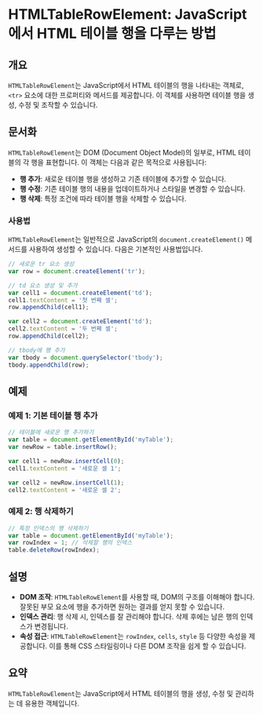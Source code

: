 <!--
Meta Description: # HTMLTableRowElement: JavaScript에서 HTML 테이블 행을 다루는 방법 ## 개요 `HTMLTableRowElement`는 JavaScript에서 HTML 테이블의 행을 나타내는 객체로, `<tr>` 요소에 대한 프로퍼티와 메서드를 제공합니다...
Meta Keywords: var, document, htmltablerowelement, 있습니다, 테이블
-->

# HTMLTableRowElement: JavaScript에서 HTML 테이블 행을 다루는 방법

## 개요
`HTMLTableRowElement`는 JavaScript에서 HTML 테이블의 행을 나타내는 객체로, `<tr>` 요소에 대한 프로퍼티와 메서드를 제공합니다. 이 객체를 사용하면 테이블 행을 생성, 수정 및 조작할 수 있습니다.

## 문서화
`HTMLTableRowElement`는 DOM (Document Object Model)의 일부로, HTML 테이블의 각 행을 표현합니다. 이 객체는 다음과 같은 목적으로 사용됩니다:

- **행 추가**: 새로운 테이블 행을 생성하고 기존 테이블에 추가할 수 있습니다.
- **행 수정**: 기존 테이블 행의 내용을 업데이트하거나 스타일을 변경할 수 있습니다.
- **행 삭제**: 특정 조건에 따라 테이블 행을 삭제할 수 있습니다.

### 사용법
`HTMLTableRowElement`는 일반적으로 JavaScript의 `document.createElement()` 메서드를 사용하여 생성할 수 있습니다. 다음은 기본적인 사용법입니다.

```javascript
// 새로운 tr 요소 생성
var row = document.createElement('tr');

// td 요소 생성 및 추가
var cell1 = document.createElement('td');
cell1.textContent = '첫 번째 셀';
row.appendChild(cell1);

var cell2 = document.createElement('td');
cell2.textContent = '두 번째 셀';
row.appendChild(cell2);

// tbody에 행 추가
var tbody = document.querySelector('tbody');
tbody.appendChild(row);
```

## 예제
### 예제 1: 기본 테이블 행 추가
```javascript
// 테이블에 새로운 행 추가하기
var table = document.getElementById('myTable');
var newRow = table.insertRow();

var cell1 = newRow.insertCell(0);
cell1.textContent = '새로운 셀 1';

var cell2 = newRow.insertCell(1);
cell2.textContent = '새로운 셀 2';
```

### 예제 2: 행 삭제하기
```javascript
// 특정 인덱스의 행 삭제하기
var table = document.getElementById('myTable');
var rowIndex = 1; // 삭제할 행의 인덱스
table.deleteRow(rowIndex);
```

## 설명
- **DOM 조작**: `HTMLTableRowElement`를 사용할 때, DOM의 구조를 이해해야 합니다. 잘못된 부모 요소에 행을 추가하면 원하는 결과를 얻지 못할 수 있습니다.
- **인덱스 관리**: 행 삭제 시, 인덱스를 잘 관리해야 합니다. 삭제 후에는 남은 행의 인덱스가 변경됩니다.
- **속성 접근**: `HTMLTableRowElement`는 `rowIndex`, `cells`, `style` 등 다양한 속성을 제공합니다. 이를 통해 CSS 스타일링이나 다른 DOM 조작을 쉽게 할 수 있습니다.

## 요약
`HTMLTableRowElement`는 JavaScript에서 HTML 테이블의 행을 생성, 수정 및 관리하는 데 유용한 객체입니다.